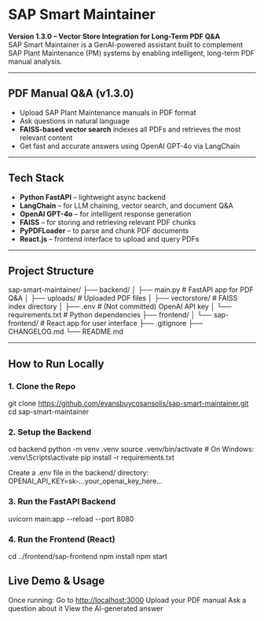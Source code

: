 # SAP Smart Maintainer

**Version 1.3.0 – Vector Store Integration for Long-Term PDF Q&A**  
SAP Smart Maintainer is a GenAI-powered assistant built to complement SAP Plant Maintenance (PM) systems by enabling intelligent, long-term PDF manual analysis.

---

## PDF Manual Q&A (v1.3.0)

- Upload SAP Plant Maintenance manuals in PDF format
- Ask questions in natural language
- **FAISS-based vector search** indexes all PDFs and retrieves the most relevant content
- Get fast and accurate answers using OpenAI GPT-4o via LangChain

---

## Tech Stack

- **Python FastAPI** – lightweight async backend
- **LangChain** – for LLM chaining, vector search, and document Q&A
- **OpenAI GPT-4o** – for intelligent response generation
- **FAISS** – for storing and retrieving relevant PDF chunks
- **PyPDFLoader** – to parse and chunk PDF documents
- **React.js** – frontend interface to upload and query PDFs

---

## Project Structure

sap-smart-maintainer/
├── backend/
│ ├── main.py # FastAPI app for PDF Q&A
│ ├── uploads/ # Uploaded PDF files
│ ├── vectorstore/ # FAISS index directory
│ ├── .env # (Not committed) OpenAI API key
│ └── requirements.txt # Python dependencies
├── frontend/
│ └── sap-frontend/ # React app for user interface
├── .gitignore
├── CHANGELOG.md
└── README.md

---

## How to Run Locally

### 1. Clone the Repo

git clone <https://github.com/evansbuycosansolis/sap-smart-maintainer.git>
cd sap-smart-maintainer

### 2. Setup the Backend

cd backend
python -m venv .venv
source .venv/bin/activate      # On Windows: .venv\Scripts\activate
pip install -r requirements.txt

Create a .env file in the backend/ directory:
OPENAI_API_KEY=sk-...your_openai_key_here...

### 3. Run the FastAPI Backend

uvicorn main:app --reload --port 8080

### 4. Run the Frontend (React)

cd ../frontend/sap-frontend
npm install
npm start

## Live Demo & Usage

Once running:
Go to <http://localhost:3000>
Upload your PDF manual
Ask a question about it
View the AI-generated answer
